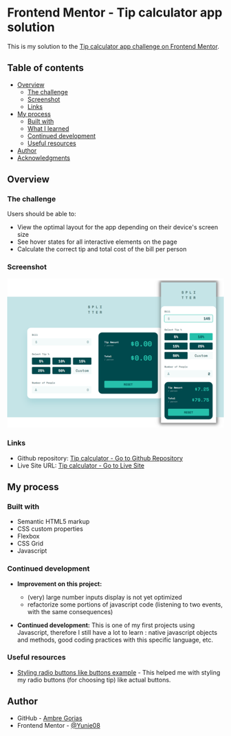 # Frontend Mentor - Tip calculator app solution

This is my solution to the [Tip calculator app challenge on Frontend Mentor](https://www.frontendmentor.io/challenges/tip-calculator-app-ugJNGbJUX). 

## Table of contents

- [Overview](#overview)
  - [The challenge](#the-challenge)
  - [Screenshot](#screenshot)
  - [Links](#links)
- [My process](#my-process)
  - [Built with](#built-with)
  - [What I learned](#what-i-learned)
  - [Continued development](#continued-development)
  - [Useful resources](#useful-resources)
- [Author](#author)
- [Acknowledgments](#acknowledgments)


## Overview

### The challenge

Users should be able to:

- View the optimal layout for the app depending on their device's screen size
- See hover states for all interactive elements on the page
- Calculate the correct tip and total cost of the bill per person

### Screenshot

![Tip calculator screenshot](./images/screenshot.png)


### Links

- Github repository: [Tip calculator - Go to Github Repository](https://github.com/Yunie08/frontend-mentor-tip-calculator.git)
- Live Site URL: [Tip calculator - Go to Live Site](https://yunie08.github.io/frontend-mentor-tip-calculator/)

## My process

### Built with

- Semantic HTML5 markup
- CSS custom properties
- Flexbox
- CSS Grid
- Javascript


### Continued development

- __Improvement on this project:__
  - (very) large number inputs display is not yet optimized
  - refactorize some portions of javascript code (listening to two events, with the same consequences)

- __Continued development:__ This is one of my first projects using Javascript, therefore I still have a lot to learn : native javascript objects and methods, good coding practices with this specific language, etc.



### Useful resources

- [Styling radio buttons like buttons example](http://jsfiddle.net/YB8UW/8/) - This helped me with styling my radio buttons (for choosing tip) like actual buttons.


## Author

- GitHub - [Ambre Gorias](https://github.com/Yunie08)
- Frontend Mentor - [@Yunie08](https://www.frontendmentor.io/profile/Yunie08)
